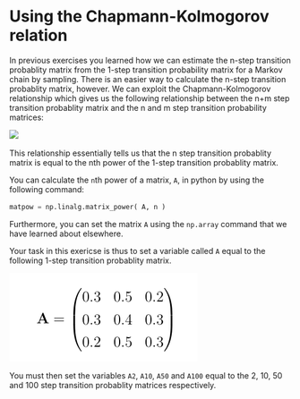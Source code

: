 # Using the Chapmann-Kolmogorov relation

In previous exercises you learned how we can estimate the n-step transition probablity matrix from the 1-step transition probability matrix for a Markov chain by sampling.  There is an easier way to calculate the n-step transition probablity matrix, however.  We can exploit the Chapmann-Kolmogorov relationship which gives us the following relationship between the n+m step transition probablity matrix and the n and m step transition probability matrices:

![](https://render.githubusercontent.com/render/math?math=\mathbf{A}^{n%2B\m}=\mathbf{A}^{n}\mathbf{A}^{m})

This relationship essentially tells us that the n step transition probablity matrix is equal to the nth power of the 1-step transition probablity matrix.

You can calculate the `n`th power of a matrix, `A`, in python by using the following command:

```python
matpow = np.linalg.matrix_power( A, n )
```

Furthermore, you can set the matrix `A` using the `np.array` command that we have learned about elsewhere.

Your task in this exericse is thus to set a variable called `A` equal to the following 1-step transition probablity matrix.

![](matrix.png)

You must then set the variables `A2`, `A10`, `A50` and `A100` equal to the 2, 10, 50 and 100 step transition probablity matrices respectively.
